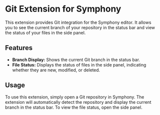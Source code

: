# Git Extension for Symphony

This extension provides Git integration for the Symphony editor. It allows you to see the current branch of your repository in the status bar and view the status of your files in the side panel.

## Features

- **Branch Display:** Shows the current Git branch in the status bar.
- **File Status:** Displays the status of files in the side panel, indicating whether they are new, modified, or deleted.

## Usage

To use this extension, simply open a Git repository in Symphony. The extension will automatically detect the repository and display the current branch in the status bar. To view the file status, open the side panel.
